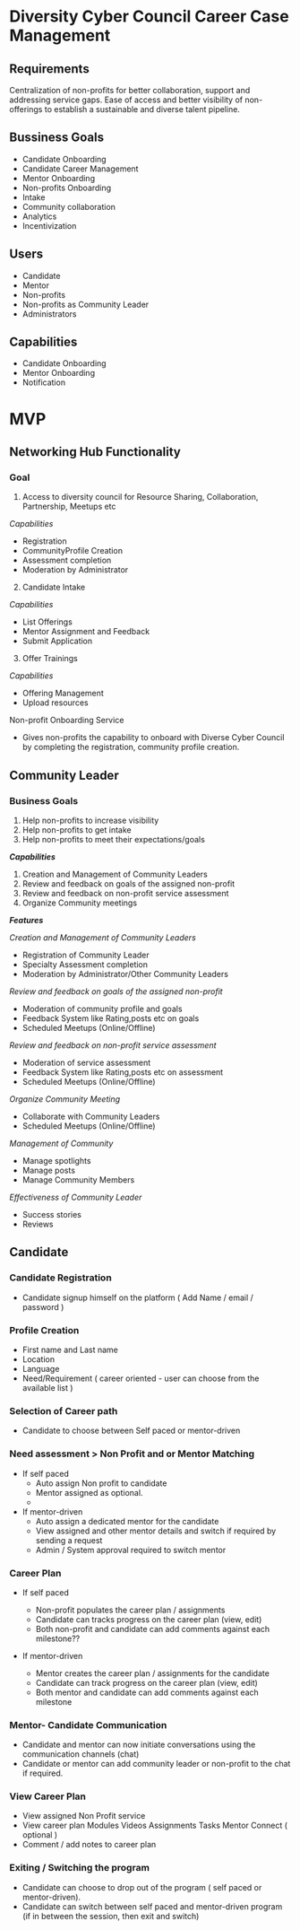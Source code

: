 # Diversity Cyber Council Career Case Management

## Requirements

Centralization of non-profits for better collaboration, support and addressing service gaps.
Ease of access and better visibility of non-offerings to establish a sustainable and diverse talent pipeline.

## Bussiness Goals
  - Candidate Onboarding
  - Candidate Career Management
  - Mentor Onboarding
  - Non-profits Onboarding
  - Intake
  - Community collaboration
  - Analytics
  - Incentivization

## Users
  - Candidate
  - Mentor
  - Non-profits
  - Non-profits as Community Leader
  - Administrators

## Capabilities
  - Candidate Onboarding
  - Mentor Onboarding
  - Notification
# MVP

## Networking Hub Functionality

### Goal
1. Access to diversity council for Resource Sharing, Collaboration, Partnership, Meetups etc

*Capabilities*
- Registration
- CommunityProfile Creation
- Assessment completion
- Moderation by Administrator

2. Candidate Intake

*Capabilities*
- List Offerings
- Mentor Assignment and Feedback
- Submit Application

3. Offer Trainings

*Capabilities*
- Offering Management
- Upload resources


Non-profit Onboarding Service

- Gives non-profits the capability to onboard with Diverse Cyber Council by completing the registration, community profile creation.

## Community Leader

### Business Goals
  1. Help non-profits to increase visibility
  2. Help non-profits to get intake
  3. Help non-profits to meet their expectations/goals

***Capabilities***
  1. Creation and Management of Community Leaders
  2. Review and feedback on goals of the assigned non-profit
  3. Review and feedback on non-profit service assessment
  4. Organize Community meetings

***Features***

*Creation and Management of Community Leaders*
- Registration of Community Leader
- Specialty Assessment completion
- Moderation by Administrator/Other Community Leaders

*Review and feedback on goals of the assigned non-profit*
- Moderation of community profile and goals
- Feedback System like Rating,posts etc on goals
- Scheduled Meetups (Online/Offline)

*Review and feedback on non-profit service assessment*
- Moderation of service assessment 
- Feedback System like Rating,posts etc on assessment
- Scheduled Meetups (Online/Offline)

*Organize Community Meeting*
- Collaborate with Community Leaders
- Scheduled Meetups (Online/Offline)

*Management of Community*
- Manage spotlights
- Manage posts
- Manage Community Members

*Effectiveness of Community Leader*
- Success stories
- Reviews



## Candidate

### Candidate Registration
 - Candidate signup himself on the platform ( Add Name / email / password )

### Profile Creation
- First name and Last name
- Location
- Language
- Need/Requirement ( career oriented - user can choose from the available list )

### Selection of Career path
- Candidate to choose between Self paced or mentor-driven

### Need assessment > Non Profit and or Mentor Matching
- If self paced
   - Auto assign Non profit to candidate 
   - Mentor assigned as optional.
   -
- If mentor-driven
   - Auto assign a dedicated mentor for the candidate
   - View assigned and other mentor details and switch if required by sending a request
   - Admin / System approval required to switch mentor

### Career Plan
- If self paced
   - Non-profit populates the career plan / assignments
   - Candidate can tracks progress on the career plan (view, edit)
   - Both non-profit and candidate can add comments against each milestone??

- If mentor-driven
   - Mentor creates the career plan / assignments for the candidate
   - Candidate can track progress on the career plan (view, edit)
   - Both mentor and candidate can add comments against each milestone

   
### Mentor- Candidate Communication
   - Candidate and mentor can now initiate conversations using the communication channels (chat)
   - Candidate or mentor can add community leader or non-profit to the chat if required.

### View Career Plan
- View assigned Non Profit service
- View career plan
            Modules
            Videos
            Assignments
           Tasks
           Mentor Connect ( optional )
- Comment / add notes to career plan

### Exiting / Switching the program
- Candidate can choose to drop out of the program ( self paced or mentor-driven).
- Candidate can switch between self paced and mentor-driven program (if in between the session, then exit and switch)

